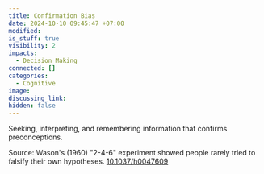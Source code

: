 ```yaml
---
title: Confirmation Bias
date: 2024-10-10 09:45:47 +07:00
modified: 
is_stuff: true
visibility: 2
impacts:
  - Decision Making
connected: []
categories:
  - Cognitive
image: 
discussing_link: 
hidden: false
---
```

Seeking, interpreting, and remembering information that confirms preconceptions.

Source: Wason's (1960) "2-4-6" experiment showed people rarely tried to falsify their own hypotheses.
[10.1037/h0047609](https://doi.org/10.1037/h0047609)